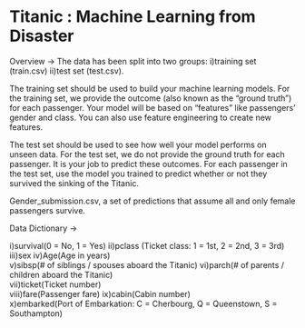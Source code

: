 # Titanic : Machine Learning from Disaster

Overview ->
The data has been split into two groups: i)training set (train.csv) ii)test set (test.csv).

The training set should be used to build your machine learning models. For the training set, we provide the outcome (also known as the “ground truth”) for each passenger. Your model will be based on “features” like passengers’ gender and class. You can also use feature engineering to create new features.

The test set should be used to see how well your model performs on unseen data. For the test set, we do not provide the ground truth for each passenger. It is your job to predict these outcomes. For each passenger in the test set, use the model you trained to predict whether or not they survived the sinking of the Titanic.

Gender_submission.csv, a set of predictions that assume all and only female passengers survive.

Data Dictionary ->
	                                     
i)survival(0 = No, 1 = Yes)
ii)pclass	(Ticket class: 1 = 1st, 2 = 2nd, 3 = 3rd)
iii)sex	
iv)Age(Age in years)	
v)sibsp(# of siblings / spouses aboard the Titanic)	
vi)parch(# of parents / children aboard the Titanic)	
vii)ticket(Ticket number)	
viii)fare(Passenger fare)
ix)cabin(Cabin number)	
x)embarked(Port of Embarkation: C = Cherbourg, Q = Queenstown, S = Southampton)

